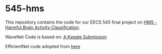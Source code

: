 # 545-hms

This repository contains the code for our EECS 545 final project on [HMS - Harmful Brain Activity Classification](https://www.kaggle.com/competitions/hms-harmful-brain-activity-classification).

WaveNet Code is based on: [A Kaggle Submission](https://www.kaggle.com/code/alejopaullier/hms-wavenet-pytorch-train)

EfficientNet code adopted from [here](https://www.kaggle.com/code/alejopaullier/hms-efficientnetb0-pytorch-train)
